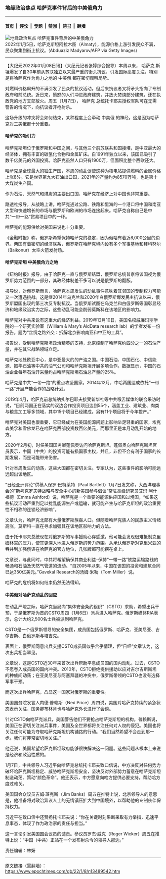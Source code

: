### 地缘政治焦点 哈萨克事件背后的中美俄角力

---

#### [首页](../../../..?n13489542) &nbsp;|&nbsp; [评论](../../../../../epoch-comment?n13489542) &nbsp;|&nbsp; [专题](../../../../../epoch-special?n13489542) &nbsp;|&nbsp; [禁闻](../../../../../epoch-news?n13489542) &nbsp;|&nbsp; [禁书](../../../../../books?n13489542) &nbsp;|&nbsp; [翻墙](https://github.com/gfw-breaker/nogfw/blob/master/README.md?n13489542)


<div><img alt="地缘政治焦点 哈萨克事件背后的中美俄角力" class="attachment-djy_600_400 size-djy_600_400 wp-post-image" src="https://i.epochtimes.com/assets/uploads/2022/01/id13485852-GettyImages-1237551245-600x400.jpg"/>
<div class="caption">
 2022年1月5日，哈萨克斯坦阿拉木图（Almaty），能源价格上涨引发民众不满，民众聚集到街上抗议。(Abduaziz Madyarov/AFP via Getty Images)
</div></div><hr/><div class="post_content" id="artbody" itemprop="articleBody">
 <!-- article content begin -->
 <p>
  【大纪元2022年01月08日讯】（大纪元记者张婷综合报导）本周以来，
  <ok href="https://www.epochtimes.com/gb/tag/%E5%93%88%E8%90%A8%E5%85%8B.html">
   哈萨克
  </ok>
  斯坦爆发了自30年前从苏联独立以来最严重的街头抗议，引发国际高度关注，特别是将哈萨克作为角力之地的
  <ok href="https://www.epochtimes.com/gb/tag/%E4%B8%AD%E7%BE%8E%E4%BF%84.html">
   中美俄
  </ok>
  都在密切观察局势。
 </p>
 <p>
  对燃料价格飙升的不满引发了民众的抗议活动，但后来抗议者又将矛头指向了专制政府和前总统。近日来，愤怒的人们冲进政府建筑，并放火焚烧部分建筑，还在执政党的地方支部放火。周五（1月7日），
  <ok href="https://www.epochtimes.com/gb/tag/%E5%93%88%E8%90%A8%E5%85%8B.html">
   哈萨克
  </ok>
  总统托卡耶夫授权军队可在无需警告的情况下，向抗议者开枪射杀。
 </p>
 <p>
  这场升级的冲突将会如何结束，某种程度上会牵动
  <ok href="https://www.epochtimes.com/gb/tag/%E4%B8%AD%E7%BE%8E%E4%BF%84.html">
   中美俄
  </ok>
  的神经，这是因为哈萨克对三美俄都十分重要。
 </p>
 <h4>
  哈萨克的吸引力
 </h4>
 <p>
  哈萨克斯坦位于俄罗斯和中国之间，与其他三个前苏联共和国接壤，是中亚最大的经济体，拥有丰富的碳氢化合物和金属矿床。自1991年独立以来，该国已吸引了数千亿美元的外国投资。哈萨克虽然人口只有1900万，但面积比整个西欧还大。
 </p>
 <p>
  哈萨克是全球最大的铀生产国，本周的动乱促使这种为核电站提供燃料的金属价格上涨8%。它是世界第九大石油出口国，2021年的产量约为8570万吨，也是第十大煤炭生产国。
 </p>
 <p>
  作为石油、天然气和煤炭的主要出口国，哈萨克在经济上对中国也非常重要。
 </p>
 <p>
  路透社报导，从战略上讲，哈萨克通过公路、铁路和里海的一个港口将中国和南亚大型和快速增长的市场与俄罗斯和欧洲的市场连接起来。哈萨克自称自己是中共“一带一路”贸易项目中的一环。
 </p>
 <p>
  哈萨克的能源供给对美国来说也十分重要。
 </p>
 <p>
  《金融时报》称，俄罗斯希望保持哈萨克的稳定，因为俄哈有着近8,000公里的边界。两国有着密切的经济联系，俄罗斯在哈萨克境内设有多个军事基地和拜科努尔（Baikonur）太空火箭发射场。
 </p>
 <h4>
  哈萨克斯坦 中美俄角力之地
 </h4>
 <p>
  《纽约时报》报导，由于哈萨克一直与俄罗斯结盟，俄罗斯总统普京将该国视为俄罗斯势力范围的一部分，其政经体制差不多可以说是俄罗斯的翻版。
 </p>
 <p>
  报导说，对俄罗斯而言，哈萨克本周发生的动乱事件意味着其邻国的专制权力可能又一次遭遇挑战。这是继2014年乌克兰和2020年白俄罗斯爆发民主抗议以来，俄罗斯盟国出现的第三次反专制抗议。当俄罗斯试图在乌克兰和白俄罗斯等国彰显经济和地缘政治实力之际，这些动乱可能会削弱莫斯科在该地区的影响力。
 </p>
 <p>
  哈萨克对中共来说有这重大的经济利益。2019年12月10日，美国名校威廉玛丽学院的一个研究实验室（William &amp; Mary’s AidData research lab）的学者发布一份报告，题为“丝绸之路外交：拆解北京影响南亚和中亚的工具”。
 </p>
 <p>
  报告说，受到哈萨克斯坦政治精英的支持，北京控制了哈萨克约四分之一的石油产量，并在其它战略领域立足。
 </p>
 <p>
  哈萨克地处欧亚中心，是中亚最大的的产油之国。中国石油、中国石化、中信能源、振华石油等中共的油气公司和哈萨克斯坦开展多项合作。数据显示，中国的石油企业每年石油开采量约占哈萨克斯坦石油总产量的25%。
 </p>
 <p>
  哈萨克是中共“一带一路”的重点攻坚国家。2014年12月，中哈两国达成依托“一带一路”开展产能合作的战略计划。
 </p>
 <p>
  2019年4月，哈萨克前总统纳扎尔巴耶夫接受新华社等中共喉舌媒体的联合采访时说，“目前两国正在落实的双边合作投资项目达到55个，涵盖工业、建筑业、肉类与粮食加工等多领域，其中15个项目已经建成，另有11个项目将于今年投产。”
 </p>
 <p>
  哈萨克对美国也很重要，它已经成为在美国能源问题上影响举足轻重的国家，埃克森美孚和雪佛龙已在哈萨克西部投资数百亿美元，而那里正是本月动乱开始的地方。
 </p>
 <p>
  2020年2月初，时任美国国务卿蓬佩奥访问哈萨克斯坦。蓬佩奥向哈萨克斯坦官员表示，中国（中共）的投资可能有损国家主权，并且，非但不会有利于国家的长期发展，而是可能带来伤害。
 </p>
 <p>
  针对本周发生的动荡，这些大国都在密切关注。专家认为，这些事件的影响可能远远超出该地区。
 </p>
 <p>
  “日经亚洲评论”供稿人保罗·巴特莱特（Paul Bartlett）1月7日发文称，大西洋理事会的“斯考克罗夫特战略与安全中心的新美国参与倡议”常驻高级研究员艾玛·阿什福德（Emma Ashford）说，哈萨克是一个重要的能源供应国和过境国，“如果这些抗议活动严重到足以扰乱能源生产或运输，就可能产生与哈萨克斯坦的政治重要性不相称的连锁经济影响”。
 </p>
 <p>
  文章认为，哈萨克北部有大量俄罗斯族裔人口。但随着哈萨克族人的民族主义情绪高涨，莫斯科一直在寻求加强其在该地区影响力的方法。
 </p>
 <p>
  由于托卡耶夫总统现在对俄罗斯的军事援助心存感激，他可能会发现很难抵制克里姆林宫的压力，使其更深入地进入俄罗斯的势力范围。从承认俄罗斯对克里米亚的吞并到加强俄语在哈萨克的官方地位，几张牌都可能摆在桌上。
 </p>
 <p>
  文章说，与此同时，中共将希望确保其商业利益–保持“一带一路”铁路运输路线的畅通和石油及天然气管道的流动。“自2005年以来，中国在该国的投资和建筑合同已达350亿美元。”Gavekal Research的汤姆·米勒（Tom Miller）说。
 </p>
 <p>
  哈萨克的危机将如何结束仍然无法得知。
 </p>
 <h4>
  中美俄对哈萨克动乱的回应
 </h4>
 <p>
  在动乱严峻之际，哈萨克当局向“集体安全条约组织”（CSTO）求助，希望出兵干预，于是俄罗斯为首的CSTO周四（1月6日）派兵进入哈萨克。俄罗斯媒体RIA表示，总计大约2,500名士兵被派到哈萨克。
 </p>
 <p>
  CSTO是一个俄罗斯领导的安全集团，成员国包括俄罗斯、哈萨克、亚美尼亚、吉尔吉斯、白俄罗斯与塔吉克。
 </p>
 <p>
  表面上，俄罗斯同意出兵支援CSTO成员国似乎合乎情理，但“日经”文章认为，这次出兵相当罕见。
 </p>
 <p>
  文章说，这是CSTO近30年来首次出兵帮助平息成员国的国内动乱。过去，CSTO不愿卷入成员国的国内冲突。2010年，CSTO拒绝提供援助以应对吉尔吉斯斯坦的种族间动荡；在亚美尼亚与阿塞拜疆的冲突中，俄罗斯带领的CSTO也没有选择军事干预。
 </p>
 <p>
  而这次出兵哈萨克，凸显这一国家对俄罗斯的重要性。
 </p>
 <p>
  美国国务院发言人内德·普赖斯（Ned Price）周四说，美国对哈萨克持续的紧急状态表示关注，国务卿布林肯也与哈萨克外长进行了会谈。
 </p>
 <p>
  针对CSTO向哈萨克派兵，美国警告他们不要抢占哈萨克斯坦的机构。普赖斯说，美国正在密切关注派兵事件，美国及全世界都将关注任何对人权的侵犯。美国也将关注任何可能为夺取哈萨克斯坦机构铺路的行动。“我们当然希望不会走到那一步。我们将非常密切地关注。”
 </p>
 <p>
  他还说，美国希望哈萨克斯坦政府能够很快解决这一问题。这些问题从根本上来说是经济和政治性质的。
 </p>
 <p>
  1月7日，中共领导人习近平向哈萨克总统托卡耶夫致口信说，中方决反对任何势力破坏哈萨克斯坦稳定、威胁哈萨克斯坦安全，坚决反对外部势力蓄意在哈萨克斯坦制造动荡、策动“颜色革命”。他还表示，中方愿意向哈方提供必要支持，帮助哈方度过难关。
 </p>
 <p>
  美国国会众议员吉姆·班克斯（Jim Banks）周五在推特上说，北京领导人的意思是，他准备将对政治异议人士的无情镇压扩大到中国境外，以帮助他的专制伙伴保持权力。
 </p>
 <p>
  习近平在致口信中还赞扬托卡耶夫说：“你在关键时刻果断采取有力举措，迅速平息事态，体现了作为政治家的责任与担当。”
 </p>
 <p>
  这一言论引发美国国会议员的谴责。参议员罗杰·威克（Roger Wicker）周五在推特上说：“中国（中共）正站在一个发布射杀令的领导人那边。”
 </p>
 <p>
  责任编辑：林妍
 </p>
 <!-- article content end -->
 <div id="below_article_ad">
 </div>
</div>


---

原文链接（需翻墙）：https://www.epochtimes.com/gb/22/1/8/n13489542.htm